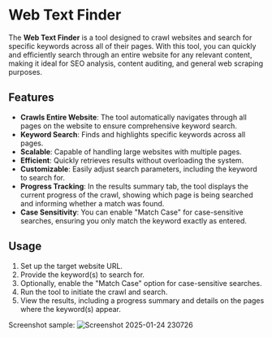 # Web Text Finder

The **Web Text Finder** is a tool designed to crawl websites and search for specific keywords across all of their pages. With this tool, you can quickly and efficiently search through an entire website for any relevant content, making it ideal for SEO analysis, content auditing, and general web scraping purposes.

## Features

- **Crawls Entire Website**: The tool automatically navigates through all pages on the website to ensure comprehensive keyword search.
- **Keyword Search**: Finds and highlights specific keywords across all pages.
- **Scalable**: Capable of handling large websites with multiple pages.
- **Efficient**: Quickly retrieves results without overloading the system.
- **Customizable**: Easily adjust search parameters, including the keyword to search for.
- **Progress Tracking**: In the results summary tab, the tool displays the current progress of the crawl, showing which page is being searched and informing whether a match was found.
- **Case Sensitivity**: You can enable "Match Case" for case-sensitive searches, ensuring you only match the keyword exactly as entered.

## Usage

1. Set up the target website URL.
2. Provide the keyword(s) to search for.
3. Optionally, enable the "Match Case" option for case-sensitive searches.
4. Run the tool to initiate the crawl and search.
5. View the results, including a progress summary and details on the pages where the keyword(s) appear.

Screenshot sample:
![Screenshot 2025-01-24 230726](https://github.com/user-attachments/assets/d8aed2d5-c748-4c11-95fa-4b8d74c8a596)
